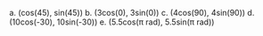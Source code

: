 a. (cos(45), sin(45))
b. (3cos(0), 3sin(0))
c. (4cos(90), 4sin(90))
d. (10cos(-30), 10sin(-30))
e. (5.5cos(π rad), 5.5sin(π rad))
